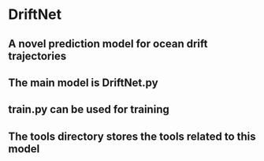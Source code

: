 # DriftNet
## A novel prediction model for ocean drift trajectories
## The main model is DriftNet.py
## train.py can be used for training
## The tools directory stores the tools related to this model
